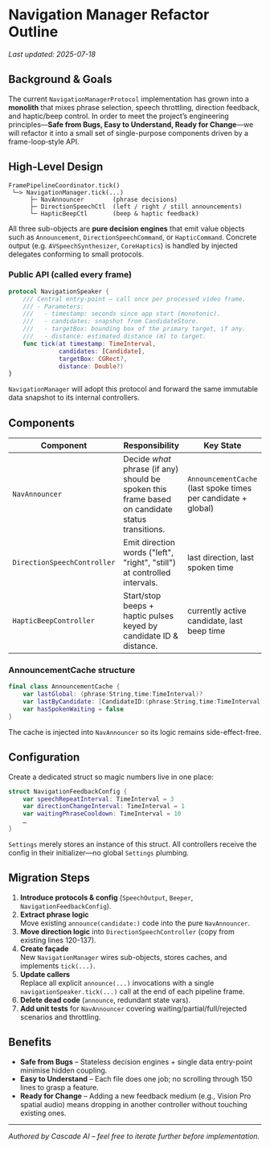 # Navigation Manager Refactor Outline

_Last updated: 2025-07-18_

## Background & Goals

The current `NavigationManagerProtocol` implementation has grown into a **monolith** that mixes
phrase selection, speech throttling, direction feedback, and haptic/beep control.
In order to meet the project’s engineering principles—**Safe from Bugs, Easy to Understand, Ready for Change**—we will refactor it into a small set of single-purpose components driven by a frame-loop‐style API.

## High-Level Design

```
FramePipelineCoordinator.tick()
 └─> NavigationManager.tick(...)
      ├─ NavAnnouncer        (phrase decisions)
      ├─ DirectionSpeechCtl  (left / right / still announcements)
      └─ HapticBeepCtl       (beep & haptic feedback)
```

All three sub-objects are **pure decision engines** that emit value objects such as
`Announcement`, `DirectionSpeechCommand`, or `HapticCommand`. Concrete output
(e.g. `AVSpeechSynthesizer`, `CoreHaptics`) is handled by injected delegates
conforming to small protocols.

### Public API (called every frame)

```swift
protocol NavigationSpeaker {
    /// Central entry-point – call once per processed video frame.
    /// - Parameters:
    ///   - timestamp: seconds since app start (monotonic).
    ///   - candidates: snapshot from CandidateStore.
    ///   - targetBox: bounding box of the primary target, if any.
    ///   - distance: estimated distance (m) to target.
    func tick(at timestamp: TimeInterval,
              candidates: [Candidate],
              targetBox: CGRect?,
              distance: Double?)
}
```

`NavigationManager` will adopt this protocol and forward the same immutable data
snapshot to its internal controllers.

## Components

| Component                   | Responsibility                                                                                   | Key State                                                     |
| --------------------------- | ------------------------------------------------------------------------------------------------ | ------------------------------------------------------------- |
| `NavAnnouncer`              | Decide _what_ phrase (if any) should be spoken this frame based on candidate status transitions. | `AnnouncementCache` (last spoke times per candidate + global) |
| `DirectionSpeechController` | Emit direction words ("left", "right", "still") at controlled intervals.                         | last direction, last spoken time                              |
| `HapticBeepController`      | Start/stop beeps + haptic pulses keyed by candidate ID & distance.                               | currently active candidate, last beep time                    |

### AnnouncementCache structure

```swift
final class AnnouncementCache {
    var lastGlobal: (phrase:String,time:TimeInterval)?
    var lastByCandidate: [CandidateID:(phrase:String,time:TimeInterval)] = [:]
    var hasSpokenWaiting = false
}
```

The cache is injected into `NavAnnouncer` so its logic remains side-effect-free.

## Configuration

Create a dedicated struct so magic numbers live in one place:

```swift
struct NavigationFeedbackConfig {
    var speechRepeatInterval: TimeInterval = 3
    var directionChangeInterval: TimeInterval = 1
    var waitingPhraseCooldown: TimeInterval = 10
    …
}
```

`Settings` merely stores an instance of this struct. All controllers receive the
config in their initializer—no global `Settings` plumbing.

## Migration Steps

1. **Introduce protocols & config** (`SpeechOutput`, `Beeper`, `NavigationFeedbackConfig`).
2. **Extract phrase logic**<br>Move existing `announce(candidate:)` code into the pure `NavAnnouncer`.
3. **Move direction logic** into `DirectionSpeechController` (copy from existing lines 120-137).
4. **Create façade**<br>New `NavigationManager` wires sub-objects, stores caches, and implements `tick(...)`.
5. **Update callers**<br>Replace all explicit `announce(...)` invocations with a single `navigationSpeaker.tick(...)` call at the end of each pipeline frame.
6. **Delete dead code** (`announce`, redundant state vars).
7. **Add unit tests** for `NavAnnouncer` covering waiting/partial/full/rejected scenarios and throttling.

## Benefits

- **Safe from Bugs** – Stateless decision engines + single data entry-point minimise hidden coupling.
- **Easy to Understand** – Each file does one job; no scrolling through 150 lines to grasp a feature.
- **Ready for Change** – Adding a new feedback medium (e.g., Vision Pro spatial audio) means dropping in another controller without touching existing ones.

---

_Authored by Cascade AI – feel free to iterate further before implementation._
